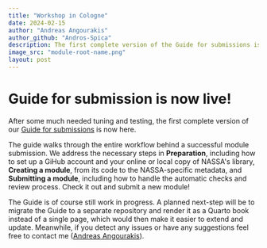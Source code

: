 ```yaml
---
title: "Workshop in Cologne"
date: 2024-02-15
author: "Andreas Angourakis"
author_github: "Andros-Spica"
description: The first complete version of the Guide for submissions is published
image_src: "module-root-name.png"
layout: post
---
```


# Guide for submission is now live!

After some much needed tuning and testing, the first complete version of our [Guide for submissions](https://archaeology-abm.github.io/NASSA-hub/guide) is now here. 

The guide walks through the entire workflow behind a successful module submission. We address the necessary steps in **Preparation**, including how to set up a GiHub account and your online or local copy of NASSA's library, **Creating a module**, from its code to the NASSA-specific metadata, and **Submitting a module**, including how to handle the automatic checks and review process. Check it out and submit a new module!

The Guide is of course still work in progress. A planned next-step will be to migrate the Guide to a separate repository and render it as a Quarto book instead of a single page, which would then make it easier to extend and update. Meanwhile, if you detect any issues or have any suggestions feel free to contact me ([Andreas Angourakis](https://github.com/Andros-Spica)).
